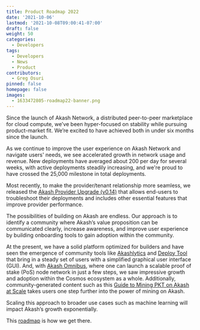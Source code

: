 ```yaml
---
title: Product Roadmap 2022
date: '2021-10-06'
lastmod: '2021-10-08T09:00:41-07:00'
draft: false
weight: 50
categories:
  - Developers
tags:
  - Developers
  - News
  - Product
contributors:
  - Greg Osuri
pinned: false
homepage: false
images:
  - 1633472805-roadmap22-banner.png
---
```

Since the launch of Akash Network, a distributed peer-to-peer marketplace for cloud compute, we’ve been hyper-focused on stability while pursuing product-market fit. We’re excited to have achieved both in under six months since the launch.

As we continue to improve the user experience on Akash Network and navigate users' needs, we see accelerated growth in network usage and revenue. New deployments have averaged about 200 per day for several weeks, with active deployments steadily increasing, and we're proud to have crossed the 25,000 milestone in total deployments. 

Most recently, to make the provider/tenant relationship more seamless, we released the [Akash Provider Upgrade (v0.14)](https://github.com/ovrclk/akash/releases/tag/v0.14.1-rc0) that allows end-users to troubleshoot their deployments and includes other essential features that improve provider performance.

The possibilities of building on Akash are endless. Our approach is to identify a community where Akash’s value proposition can be communicated clearly, increase awareness, and improve user experience by building onboarding tools to gain adoption within the community.

At the present, we have a solid platform optimized for builders and have seen the emergence of community tools like [Akashlytics](https://akashlytics.com/) and [Deploy Tool](https://akashdeploy.hns.siasky.net) that bring in a steady set of users with a simplified graphical user interface (GUI). And, with [Akash Omnibus](https://github.com/ovrclk/cosmos-omnibus), where one can launch a scalable proof of stake (PoS) node network in just a few steps, we saw impressive growth and adoption within the Cosmos ecosystem as a whole. Additionally, community-generated content such as this [Guide to Mining PKT on Akash at Scale](https://youtu.be/GBXEzDu5JYE) takes users one step further into the power of mining on Akash. 

Scaling this approach to broader use cases such as machine learning will impact Akash’s growth exponentially.

This [roadmap](https://akash.network/roadmap) is how we get there.